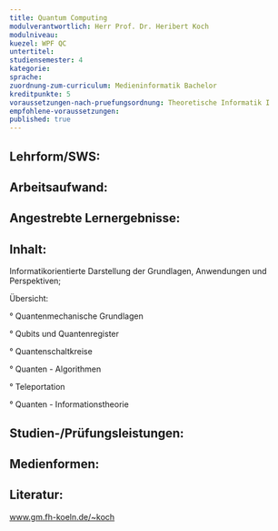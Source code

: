 ```yaml
---
title: Quantum Computing
modulverantwortlich: Herr Prof. Dr. Heribert Koch
modulniveau:
kuezel: WPF QC
untertitel:
studiensemester: 4
kategorie:
sprache: 
zuordnung-zum-curriculum: Medieninformatik Bachelor
kreditpunkte: 5
voraussetzungen-nach-pruefungsordnung: Theoretische Informatik I
empfohlene-voraussetzungen: 
published: true
---
```


## Lehrform/SWS:


## Arbeitsaufwand:

## Angestrebte Lernergebnisse:


## Inhalt:
Informatikorientierte Darstellung der Grundlagen, Anwendungen und Perspektiven;

Übersicht:

° Quantenmechanische Grundlagen



° Qubits und Quantenregister



° Quantenschaltkreise



° Quanten - Algorithmen



° Teleportation



° Quanten - Informationstheorie

## Studien-/Prüfungsleistungen:


## Medienformen:


## Literatur:
www.gm.fh-koeln.de/~koch

